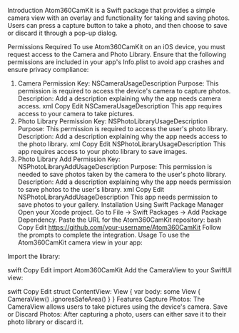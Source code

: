 Introduction
Atom360CamKit is a Swift package that provides a simple camera view with an overlay and functionality for taking and saving photos. Users can press a capture button to take a photo, and then choose to save or discard it through a pop-up dialog.

Permissions Required
To use Atom360CamKit on an iOS device, you must request access to the Camera and Photo Library. Ensure that the following permissions are included in your app's Info.plist to avoid app crashes and ensure privacy compliance:

1. Camera Permission
Key: NSCameraUsageDescription
Purpose: This permission is required to access the device's camera to capture photos.
Description: Add a description explaining why the app needs camera access.
xml
Copy
Edit
<key>NSCameraUsageDescription</key>
<string>This app requires access to your camera to take pictures.</string>
2. Photo Library Permission
Key: NSPhotoLibraryUsageDescription
Purpose: This permission is required to access the user's photo library.
Description: Add a description explaining why the app needs access to the photo library.
xml
Copy
Edit
<key>NSPhotoLibraryUsageDescription</key>
<string>This app requires access to your photo library to save images.</string>
3. Photo Library Add Permission
Key: NSPhotoLibraryAddUsageDescription
Purpose: This permission is needed to save photos taken by the camera to the user's photo library.
Description: Add a description explaining why the app needs permission to save photos to the user's library.
xml
Copy
Edit
<key>NSPhotoLibraryAddUsageDescription</key>
<string>This app needs permission to save photos to your gallery.</string>
Installation
Using Swift Package Manager
Open your Xcode project.
Go to File → Swift Packages → Add Package Dependency.
Paste the URL for the Atom360CamKit repository:
bash
Copy
Edit
https://github.com/your-username/Atom360CamKit
Follow the prompts to complete the integration.
Usage
To use the Atom360CamKit camera view in your app:

Import the library:

swift
Copy
Edit
import Atom360CamKit
Add the CameraView to your SwiftUI view:

swift
Copy
Edit
struct ContentView: View {
    var body: some View {
        CameraView()
            .ignoresSafeArea()
    }
}
Features
Capture Photos: The CameraView allows users to take pictures using the device's camera.
Save or Discard Photos: After capturing a photo, users can either save it to their photo library or discard it.
